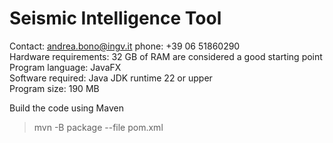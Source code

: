 # Seismic Intelligence Tool  
Contact: andrea.bono@ingv.it phone: +39 06 51860290  
Hardware requirements: 32 GB of RAM are considered a good starting point  
Program language: JavaFX  
Software required: Java JDK runtime 22 or upper  
Program size: 190 MB  

Build the code using Maven  
>   mvn -B package --file pom.xml

